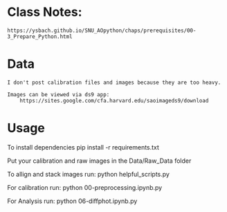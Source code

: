 # Class Notes:
    https://ysbach.github.io/SNU_AOpython/chaps/prerequisites/00-3_Prepare_Python.html

# Data
    I don't post calibration files and images because they are too heavy.

    Images can be viewed via ds9 app:
        https://sites.google.com/cfa.harvard.edu/saoimageds9/download

# Usage
To install dependencies
    pip install -r requirements.txt

Put your calibration and raw images in the Data/Raw_Data folder

To allign and stack images run:
    python helpful_scripts.py

For calibration run: 
    python 00-preprocessing.ipynb.py

For Analysis run:
    python 06-diffphot.ipynb.py 

